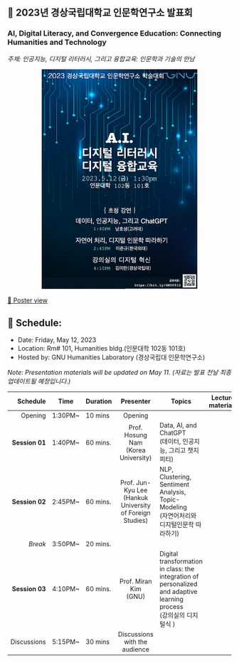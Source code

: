## 🌿 2023년 경상국립대학교 인문학연구소 발표회
### AI, Digital Literacy, and Convergence Education: Connecting Humanities and Technology
_주제: 인공지능, 디지털 리터러시, 그리고 융합교육: 인문학과 기술의 만남_

<p align="center">
  <img src="poster_small.png" width="350" title="hover text">
</p>

[🔎 Poster view](https://github.com/MK316/workshops/blob/main/20230512_GNU/images/GNU0523_poster.png)
## 🌱 Schedule:
+ Date: Friday, May 12, 2023
+ Location: Rm# 101, Humanities bldg.(인문대학 102동 101호)
+ Hosted by: GNU Humanities Laboratory (경상국립대 인문학연구소)

_Note: Presentation materials will be updated on May 11. (자료는 발표 전날 최종 업데이트될 예정입니다.)_

|Schedule | Time | Duration | Presenter | Topics | Lecture materials |
|--:|--|--|:--:|--|--|
|Opening| 1:30PM~ | 10 mins | Opening |  ||
|**Session 01** |1:40PM~  | 60 mins.| Prof. Hosung Nam <Br>(Korea University) |  Data, AI, and ChatGPT <br>(데이터, 인공지능, 그리고 챗지피티) | |
|**Session 02** |2:45PM~  | 60 mins.| Prof. Jun-Kyu Lee <br>(Hankuk University of Foreign Studies) |NLP, Clustering, Sentiment Analysis, Topic-Modeling <br>(자연어처리와 디지털인문학 따라하기) ||
|_Break_| 3:50PM~  |20 mins.  |||
|**Session 03** |4:10PM~ | 60 mins.| Prof. Miran Kim <br>(GNU) | Digital transformation in class: the integration of personalized and adaptive learning process <br>(강의실의 디지털식 ) ||
| Discussions| 5:15PM~ | 30 mins| Discussions with the audience | ||


